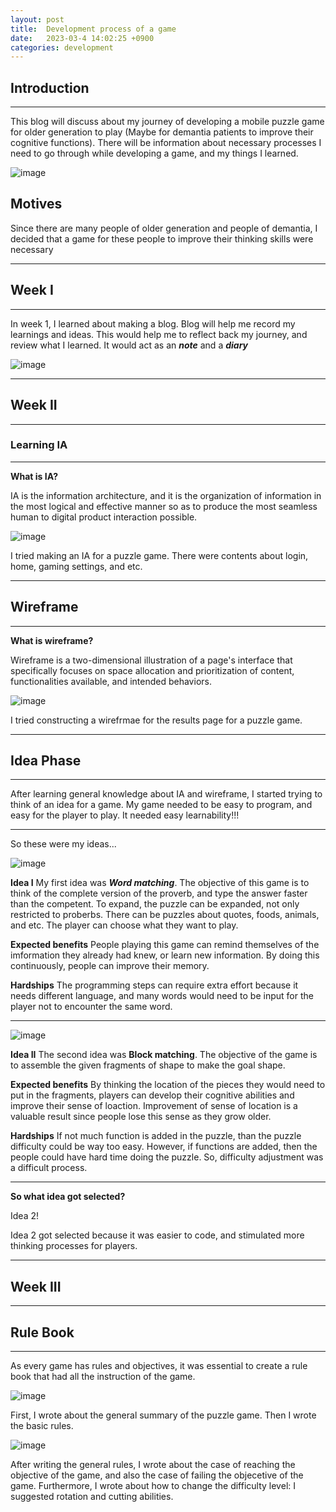 ```yaml
---
layout: post
title:  Development process of a game
date:   2023-03-4 14:02:25 +0900
categories: development
---
```



## Introduction

---

This blog will discuss about my journey of developing a mobile puzzle game for older generation to play (Maybe for demantia patients to improve their cognitive functions).
There will be information about necessary processes I need to go through while developing a game, and my things I learned.

![image](https://www.maketecheasier.com/assets/uploads/2021/12/mobile-puzzle-game-candy-crush-800x400.jpg.webp)

## Motives

Since there are many people of older generation and people of demantia, I decided that a game for these people to improve their thinking skills were necessary

---

## Week I

---

In week 1, I learned about making a blog. Blog will help me record my learnings and ideas.
This would help me to reflect back my journey, and review what I learned.
It would act as an ***note*** and a ***diary***

![image](https://res.cloudinary.com/dg8gqr85x/image/upload/v1678846783/%EC%8A%A4%ED%81%AC%EB%A6%B0%EC%83%B7_2023-03-15_111908_g9izwk.png)

---

## Week II

---

### **Learning IA**

---

**What is IA?**

IA is the information architecture, and it is the organization of information in the most logical and effective manner so as to produce the most seamless human to digital product interaction possible.

![image](https://res.cloudinary.com/dg8gqr85x/image/upload/v1678594542/%EC%8A%A4%ED%81%AC%EB%A6%B0%EC%83%B7_2023-03-12_130452_deemy6.png)

I tried making an IA for a puzzle game. There were contents about login, home, gaming settings, and etc.

---

## Wireframe

---

**What is wireframe?**

Wireframe is a two-dimensional illustration of a page's interface that specifically focuses on space allocation and prioritization of content, functionalities available, and intended behaviors.

![image](https://res.cloudinary.com/dg8gqr85x/image/upload/v1678594542/%EC%8A%A4%ED%81%AC%EB%A6%B0%EC%83%B7_2023-03-12_130549_vw8sa3.png)

I tried constructing a wirefrmae for the results page for a puzzle game.

---

## Idea Phase

---

After learning general knowledge about IA and wireframe, I started trying to think of an idea for a game.
My game needed to be easy to program, and easy for the player to play.
It needed easy learnability!!!

---
So these were my ideas...

![image](https://res.cloudinary.com/dg8gqr85x/image/upload/v1678849040/%EC%8A%A4%ED%81%AC%EB%A6%B0%EC%83%B7_2023-03-15_115659_jbfuff.png)

**Idea I**
My first idea was ***Word matching***. The objective of this game is to think of the complete version of the proverb, and type the answer faster than the competent.
To expand, the puzzle can be expanded, not only restricted to proberbs. There can be puzzles about quotes, foods, animals, and etc. The player can choose what they want to play.

**Expected benefits**
People playing this game can remind themselves of the imformation they already had knew, or learn new information. By doing this continuously, people can improve their memory.

**Hardships**
The programming steps can require extra effort because it needs different language, and many words would need to be input for the player not to encounter the same word.

---

![image](https://res.cloudinary.com/dg8gqr85x/image/upload/v1678849040/%EC%8A%A4%ED%81%AC%EB%A6%B0%EC%83%B7_2023-03-15_115641_bkj1jy.png)

**Idea II**
The second idea was **Block matching**. The objective of the game is to assemble the given fragments of shape to make the goal shape.

**Expected benefits**
By thinking the location of the pieces they would need to put in the fragments, players can develop their cognitive abilities and improve their sense of loaction. Improvement of sense of location is a valuable result since people lose this sense as they grow older.

**Hardships**
If not much function is added in the puzzle, than the puzzle difficulty could be way too easy. However, if functions are added, then the people could have hard time doing the puzzle. So, difficulty adjustment was a difficult process.

---

**So what idea got selected?**

Idea 2!

Idea 2 got selected because it was easier to code, and stimulated more thinking processes for players.

---

## Week III

---

## Rule Book

---

As every game has rules and objectives, it was essential to create a rule book that had all the instruction of the game.

![image](https://res.cloudinary.com/dg8gqr85x/image/upload/v1679039186/%EC%8A%A4%ED%81%AC%EB%A6%B0%EC%83%B7_2023-03-17_164505_lhg9zn.png)

First, I wrote about the general summary of the puzzle game. Then I wrote the basic rules.

![image](https://res.cloudinary.com/dg8gqr85x/image/upload/v1678850959/%EC%8A%A4%ED%81%AC%EB%A6%B0%EC%83%B7_2023-03-15_122900_lkxwop.png)

After writing the general rules, I wrote about the case of reaching the objective of the game, and also the case of failing the objecetive of the game. Furthermore, I wrote about how to change the difficulty level: I suggested rotation and cutting abilities.